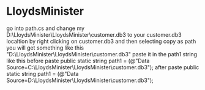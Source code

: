 # LloydsMinister
 go into path.cs and change my D:\LloydsMinister\LloydsMinister\customer.db3 to your customer.db3 localtion by right clicking on customer.db3 and then selecting copy as path you will get something like this "D:\LloydsMinister\LloydsMinister\customer.db3" paste it in the path1 string  like this 
 before paste 
         public static string path1 = (@"Data Source=C:\LloydsMinister\LloydsMinister\customer.db3");
after paste 
         public static string path1 = (@"Data Source=D:\LloydsMinister\LloydsMinister\customer.db3");
